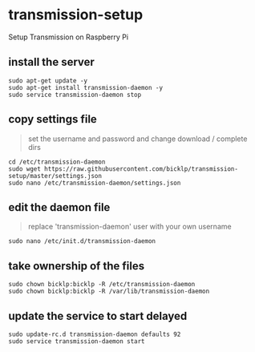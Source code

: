 # transmission-setup
Setup Transmission on Raspberry Pi

## install the server
```
sudo apt-get update -y
sudo apt-get install transmission-daemon -y
sudo service transmission-daemon stop
```

## copy settings file
>set the username and password and change download / complete dirs

```
cd /etc/transmission-daemon
sudo wget https://raw.githubusercontent.com/bicklp/transmission-setup/master/settings.json
sudo nano /etc/transmission-daemon/settings.json
```
## edit the daemon file
>replace 'transmission-daemon' user with your own username

```
sudo nano /etc/init.d/transmission-daemon
```
## take ownership of the files
```
sudo chown bicklp:bicklp -R /etc/transmission-daemon
sudo chown bicklp:bicklp -R /var/lib/transmission-daemon
```
## update the service to start delayed
```
sudo update-rc.d transmission-daemon defaults 92
sudo service transmission-daemon start
```
